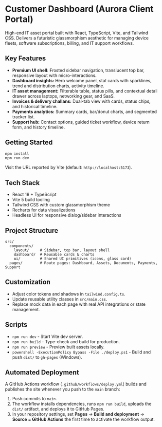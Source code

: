 # Customer Dashboard (Aurora Client Portal)

High-end IT asset portal built with React, TypeScript, Vite, and Tailwind CSS. Delivers a futuristic glassmorphism aesthetic for managing device fleets, software subscriptions, billing, and IT support workflows.

## Key Features
- **Premium UI shell:** Frosted sidebar navigation, translucent top bar, responsive layout with micro-interactions.
- **Dashboard insights:** Hero welcome panel, stat cards with sparklines, trend and distribution charts, activity timeline.
- **IT asset management:** Filterable table, status pills, and contextual detail drawer across laptops, networking gear, and SaaS.
- **Invoices & delivery challans:** Dual-tab view with cards, status chips, and historical timeline.
- **Payments analytics:** Summary cards, bar/donut charts, and segmented tracker list.
- **Support hub:** Contact options, guided ticket workflow, device return form, and history timeline.

## Getting Started

```bash
npm install
npm run dev
```

Visit the URL reported by Vite (default: `http://localhost:5173`).

## Tech Stack
- React 18 + TypeScript
- Vite 5 build tooling
- Tailwind CSS with custom glassmorphism theme
- Recharts for data visualizations
- Headless UI for responsive dialog/sidebar interactions

## Project Structure

```
src/
  components/
    layout/     # Sidebar, top bar, layout shell
    dashboard/  # Reusable cards & charts
    ui/         # Shared UI primitives (icons, glass card)
  pages/        # Route pages: Dashboard, Assets, Documents, Payments, Support
```

## Customization
- Adjust color tokens and shadows in `tailwind.config.ts`.
- Update reusable utility classes in `src/main.css`.
- Replace mock data in each page with real API integrations or state management.

## Scripts
- `npm run dev` - Start Vite dev server.
- `npm run build` - Type-check and build for production.
- `npm run preview` - Preview built assets locally.
- `powershell -ExecutionPolicy Bypass -File ./deploy.ps1` - Build and push `dist/` to `gh-pages` (Windows).

## Automated Deployment
A GitHub Actions workflow (`.github/workflows/deploy.yml`) builds and publishes the site whenever you push to the `main` branch:
1. Push commits to `main`.
2. The workflow installs dependencies, runs `npm run build`, uploads the `dist/` artifact, and deploys it to GitHub Pages.
3. In your repository settings, set **Pages** → **Build and deployment** → **Source = GitHub Actions** the first time to activate the workflow output.
